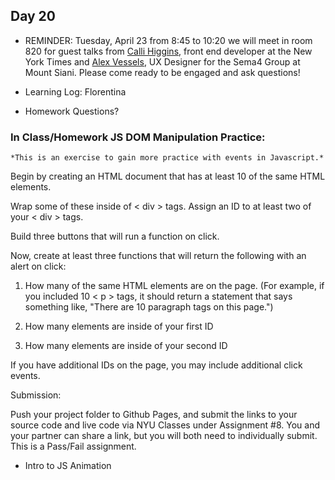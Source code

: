 ## Day 20

* REMINDER: Tuesday, April 23 from 8:45 to 10:20 we will meet in room 820 for guest talks from [Calli Higgins](http://callihiggins.com/), front end developer at the New York Times and [Alex Vessels](http://alexvessels.com), UX Designer for the Sema4 Group at Mount Siani. Please come ready to be engaged and ask questions!

* Learning Log: Florentina

* Homework Questions?

### In Class/Homework JS DOM Manipulation Practice:

    *This is an exercise to gain more practice with events in Javascript.*

Begin by creating an HTML document that has at least 10 of the same HTML elements.

Wrap some of these inside of < div > tags. Assign an ID to at least two of your < div > tags.

Build three buttons that will run a function on click.

Now, create at least three functions that will return the following with an alert on click:

1. How many of the same HTML elements are on the page. (For example, if you included 10 < p > tags, it should return a statement that says something like, "There are 10 paragraph tags on this page.")

2. How many elements are inside of your first ID

3. How many elements are inside of your second ID

If you have additional IDs on the page, you may include additional click events.

Submission: 

Push your project folder to Github Pages, and submit the links to your source code and live code via NYU Classes under Assignment #8. You and your partner can share a link, but you will both need to individually submit. This is a Pass/Fail assignment.

* Intro to JS Animation
